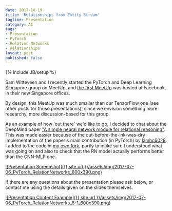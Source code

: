 ```yaml
---
date: 2017-10-19
title: 'Relationships from Entity Stream'
tagline: Presentation
category: AI
tags:
- Presentation
- PyTorch
- Relation Networks
- Relationships
layout: post
published: false
---
```

{% include JB/setup %}


Sam Witteveen and I recently started the PyTorch and Deep Learning Singapore group on MeetUp,
and [the first MeetUp](https://www.meetup.com/PyTorch-and-Deep-Learning-Singapore/events/240312311/) 
was hosted at Facebook, in their new Singapore offices.

By design, this MeetUp was much smaller than our TensorFlow one (see other posts for those presentations), 
since we envision something more researchy, more discussion-based for this group.  

As an example of how 'out there' we'd like to go, I decided to chat about the DeepMind
paper ["A simple neural network module for relational reasoning"](https://arxiv.org/abs/1706.01427).  This was 
made easier because of the out-before-the-ink-was-dry implementation of the paper's main contribution (in PyTorch) 
by [kimhc6028](https://github.com/kimhc6028/relational-networks).  I added to the code
in [my own fork](https://github.com/mdda/relational-networks), partly to make sure I understood what 
was going on and also to check that the RN model actually performs better than the CNN-MLP one.

<a href="http://redcatlabs.com/2017-07-06_PyTorch_RelationNetworks/" target="_blank">
![Presentation Screenshot]({{ site.url }}/assets/img/2017-07-06_PyTorch_RelationNetworks_600x390.png)
</a>

If there are any questions about the presentation please ask below, 
or contact me using the details given on the slides themselves.

<a href="http://redcatlabs.com/2017-07-06_PyTorch_RelationNetworks/#/6/1" target="_blank">
![Presentation Content Example]({{ site.url }}/assets/img/2017-07-06_PyTorch_RelationNetworks_6-1_600x390.png)
</a>

